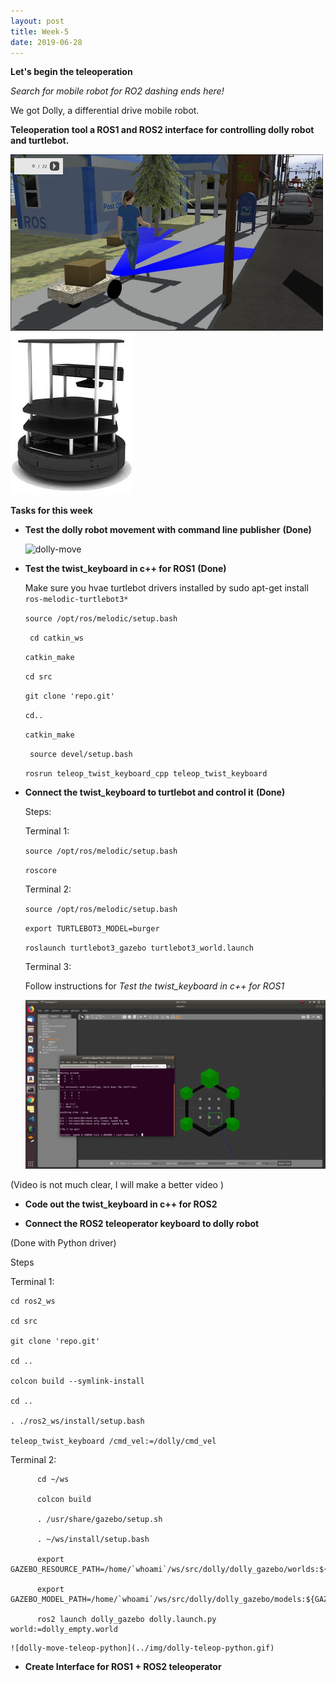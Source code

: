 ```yaml
---
layout: post
title: Week-5
date: 2019-06-28
---	
```


**Let's begin the teleoperation**

*Search for mobile robot for RO2 dashing ends here!*

We got Dolly, a differential drive mobile robot.

**Teleoperation tool a ROS1 and ROS2 interface for controlling dolly robot and turtlebot.**

<img src="../img/dolly.jpg" width="500"> ![turtle](../img/turtle.jpeg)

**Tasks for this week**

* **Test the dolly robot movement with command line publisher**
**(Done)**

   ![dolly-move](../img/dolly-move.gif)

* **Test the twist_keyboard in c++ for ROS1**
**(Done)**
    
  Make sure you hvae turtlebot drivers installed  by sudo apt-get install ```ros-melodic-turtlebot3*```

    ```source /opt/ros/melodic/setup.bash```

    ``` cd catkin_ws```

    ```catkin_make```

    ```cd src```

    ```git clone 'repo.git' ```

    ```cd..```

    ```catkin_make```

    ``` source devel/setup.bash```

    ```rosrun teleop_twist_keyboard_cpp teleop_twist_keyboard```

* **Connect the twist_keyboard to turtlebot and control it**
**(Done)**

   Steps:

    Terminal 1:

    ```source /opt/ros/melodic/setup.bash```

    ```roscore```

    Terminal 2:

    ```source /opt/ros/melodic/setup.bash```

    ```export TURTLEBOT3_MODEL=burger ```

    ```roslaunch turtlebot3_gazebo turtlebot3_world.launch```

    Terminal 3:

    Follow instructions for *Test the twist_keyboard in c++ for ROS1*

    ![turtle-move](../img/turtle-move.gif)

(Video is not much clear, I will make a better video )
* **Code out the twist_keyboard in c++ for ROS2**

* **Connect the ROS2 teleoperator keyboard to dolly robot**

(Done with Python driver)

   Steps
   
   Terminal 1:
    
    cd ros2_ws
    
    cd src 
    
    git clone 'repo.git'
    
    cd ..
    
    colcon build --symlink-install
    
    cd ..
    
    . ./ros2_ws/install/setup.bash
    
    teleop_twist_keyboard /cmd_vel:=/dolly/cmd_vel
  
  Terminal 2:
  
  ```
        cd ~/ws
        
        colcon build
        
        . /usr/share/gazebo/setup.sh
        
        . ~/ws/install/setup.bash
        
        export GAZEBO_RESOURCE_PATH=/home/`whoami`/ws/src/dolly/dolly_gazebo/worlds:${GAZEBO_RESOURCE_PATH}
        
        export GAZEBO_MODEL_PATH=/home/`whoami`/ws/src/dolly/dolly_gazebo/models:${GAZEBO_MODEL_PATH}
    
        ros2 launch dolly_gazebo dolly.launch.py world:=dolly_empty.world
   ```
     

    ![dolly-move-teleop-python](../img/dolly-teleop-python.gif)



* **Create Interface for ROS1 + ROS2 teleoperator**
